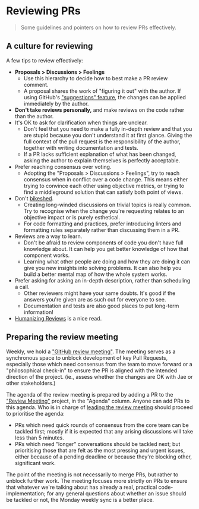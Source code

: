 # Reviewing PRs

> Some guidelines and pointers on how to review PRs effectively.

## A culture for reviewing

A few tips to review effectively:

- **Proposals > Discussions > Feelings**
    - Use this hierarchy to decide how to best make a PR review comment.
    - A proposal shares the work of "figuring it out" with the author. If using GitHub's ["suggestions" feature](https://docs.github.com/en/pull-requests/collaborating-with-pull-requests/reviewing-changes-in-pull-requests/incorporating-feedback-in-your-pull-request), the changes can be applied immediately by the author.
- **Don't take reviews personally,** and make reviews on the code rather than the author.
- It's OK to ask for clarification when things are unclear.
    - Don't feel that you need to make a fully in-depth review and that you are stupid because you don't understand it at first glance. Giving the full context of the pull request is the responsibility of the author, together with writing documentation and tests.
    - If a PR lacks sufficient explanation of what has been changed, asking the author to explain themselves is perfectly acceptable.
- Prefer reaching consensus over voting.
    - Adopting the "Proposals > Discussions > Feelings", try to reach consensus when in conflict over a code change. This means either trying to convince each other using objective metrics, or trying to find a middleground solution that can satisfy both point of views.
- Don't [bikeshed](https://bikeshed.com/).
    - Creating long-winded discussions on trivial topics is really common. Try to recognise when the change you're requesting relates to an objective impact or is purely esthetical.
    - For code formatting and practices, prefer introducing linters and formatting rules separately rather than discussing them in a PR.
- Reviews are a way to learn.
    - Don't be afraid to review components of code you don't have full knowledge about. It can help you get better knowledge of how that component works.
    - Learning what other people are doing and how they are doing it can give you new insights into solving problems. It can also help you build a better mental map of how the whole system works.
- Prefer asking for asking an in-depth description, rather than scheduling a call.
    - Other reviewers might have your same doubts. It's good if the answers you're given are as such out for everyone to see.
    - Documentation and tests are also good places to put long-term information!
- [Humanizing Reviews](https://www.processimpact.com/articles/humanizing_reviews.pdf) is a nice read.

## Preparing the review meeting

Weekly, we hold a ["GitHub review meeting"](https://github.com/gnolang/meetings/issues/18).
The meeting serves as a synchronous space to unblock development of key Pull
Requests, especially those which need consensus from the team to move forward
or a "philosophical check-in" to ensure the PR is aligned with the intended
direction of the project. (ie., assess whether the changes are OK with Jae or
other stakeholders.)

The agenda of the review meeting is prepared by adding a PR to the ["Review
Meeting"](https://github.com/orgs/gnolang/projects/4/views/1) project, in the
"Agenda" column. Anyone can add PRs to this agenda. Who is in charge of [leading
the review meeting](./pr-triage.md) should proceed to prioritise the agenda:

- PRs which need quick rounds of consensus from the core team can be tackled
	first; mostly if it is expected that any arising discussions will take less
	than 5 minutes.
- PRs which need "longer" conversations should be tackled next; but prioritising
	those that are felt as the most pressing and urgent issues, either because
	of a pending deadline or because they're blocking other, significant work.

The point of the meeting is not necessarily to merge PRs, but rather to unblock
further work. The meeting focuses more strictly on PRs to ensure that whatever
we're talking about has already a real, practical code-implementation; for any
general questions about whether an issue should be tackled or not, the Monday
weekly sync is a better place.
